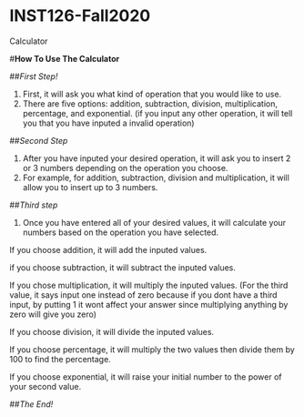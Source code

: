 # INST126-Fall2020
Calculator


#**How To Use The Calculator**

##*First Step!*

1. First, it will ask you what kind of operation that you would like to use. 
2. There are five options: addition, subtraction, division, multiplication, percentage, and exponential.
(if you input any other operation, it will tell you that you have inputed a invalid operation)

##*Second Step* 

1. After you have inputed your desired operation, it will ask you to insert 2 or 3 numbers depending on the operation you choose.
2. For example, for addition, subtraction, division and multiplication, it will allow you to insert up to 3 numbers. 
  
  ##*Third step*
  
 1. Once you have entered all of your desired values, it will calculate your numbers based on the operation you have selected. 
 
  If you choose addition, it will add the inputed values.
  
  if you choose subtraction, it will subtract the inputed values.
  
  If you chose multiplication, it will multiply the inputed values. (For the third value, it says input one instead of zero because if you dont have a third input, by putting 1 it wont affect your answer since multiplying anything by zero will give you zero)
  
  If you choose division, it will divide the inputed values.
  
  If you choose percentage, it will multiply the two values then divide them by 100 to find the percentage.
  
  If you choose exponential, it will raise your initial number to the power of your second value.
  
  ##*The End!*
  
